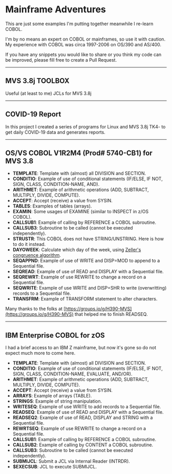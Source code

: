 # Mainframe Adventures

This are just some examples I'm putting together meanwhile I re-learn COBOL.

I'm by no means an expert on COBOL or mainframes, so use it with caution. My experience with COBOL was circa 1997-2006 on OS/390 and AS/400.

If you have any snippets you would like to share or you think my code can be improved, please fill free to create a Pull Request.

---

## MVS 3.8j TOOLBOX

Useful (at least to me) JCLs for MVS 3.8j

---

## COVID-19 Report

In this project I created a series of programs for Linux and MVS 3.8j TK4- to get daily COVID-19 data and generates reports.

---

## OS/VS COBOL V1R2M4 (Prod# 5740-CB1) for MVS 3.8

* **TEMPLATE**: Template with (almost) all DIVISION and SECTION.
* **CONDITIO**: Example of use of conditional statements (IF/ELSE, IF NOT, SIGN, CLASS, CONDITION-NAME, AND).
* **ARITHMET**: Example of arithmetic operations (ADD, SUBTRACT, MULTIPLY, DIVIDE, COMPUTE).
* **ACCEPT**: Accept (receive) a value from SYSIN.
* **TABLES**: Examples of tables (arrays).
* **EXAMIN**: Some usages of EXAMINE (similar to INSPECT in z/OS COBOL).
* **CALLSUB1**: Example of calling by REFERENCE a COBOL subroutine.
* **CALLSUB3**: Subroutine to be called (cannot be executed independently).
* **STRUSTR**: This COBOL does not have STRING/UNSTRING. Here is how to do it instead.
* **DAYOWEEK**: Calculate which day of the week, using [Zeller's congruence algorithm](https://en.wikipedia.org/wiki/Zeller%27s_congruence).
* **SEQAPPND**: Example of use of WRITE and DISP=MOD to append to a Sequential file.
* **SEQREAD**: Example of use of READ and DISPLAY with a Sequential file.
* **SEQREWRT**: Example of use REWRITE to change a record on a Sequential file.
* **SEQWRITE**: Example of use WRITE and DISP=SHR to write (overwritting) records to a Sequential file.
* **TRANSFRM**: Example of TRANSFORM statement to alter characters.

Many thanks to the folks at [https://groups.io/g/H390-MVS](https://groups.io/g/H390-MVS) that helped me to finish READSEQ.

---

## IBM Enterprise COBOL for zOS

I had a brief access to an IBM Z mainframe, but now it's gone so do not expect much more to come here.

* **TEMPLATE**: Template with (almost) all DIVISION and SECTION.
* **CONDITIO**: Example of use of conditional statements (IF/ELSE, IF NOT, SIGN, CLASS, CONDITION-NAME, EVALUATE, AND/OR).
* **ARITHMET**: Example of arithmetic operations (ADD, SUBTRACT, MULTIPLY, DIVIDE, COMPUTE).
* **ACCEPT**: Accept (receive) a value from SYSIN.
* **ARRAYS**: Example of arrays (TABLE).
* **STRINGS**: Example of string manipulation.
* **WRITESEQ**: Example of use WRITE to add records to a Sequential file.
* **READSEQ**: Example of use of READ and DISPLAY with a Sequential file.
* **READSEQ2**: Example of use of READ, DISPLAY and STRING with a Sequential file.
* **REWRTSEQ**: Example of use REWRITE to change a record on a Sequential file.
* **CALLSUB1**: Example of calling by REFERENCE a COBOL subroutine.
* **CALLSUB2**: Example of calling by CONTENT a COBOL subroutine.
* **CALLSUB3**: Subroutine to be called (cannot be executed independently).
* **SUBMIJCL**: Submit a JCL via Internal Reader (INTRDR).
* **$EXECSUB**: JCL to execute SUBMIJCL.
